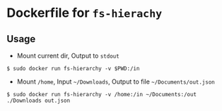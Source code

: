 # Dockerfile for `fs-hierachy`

## Usage

* Mount current dir, Output to `stdout` 
```sh-session
$ sudo docker run fs-hierarchy -v $PWD:/in
```

* Mount `/home`, Input `~/Downloads`, Output to file `~/Documents/out.json`
```sh-session
$ sudo docker run fs-hierarchy -v /home:/in ~/Documents:/out ./Downloads out.json
```